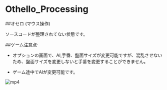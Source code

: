 # Othello_Processing##オセロ (マウス操作)ソースコードが整理されてない状態です。##ゲーム注意点·* オプションの画面で、AI,手番、盤面サイズが変更可能ですが、混乱させないため、盤面サイズを変更しないと手番を変更することができません。* ゲーム途中でAIが変更可能です。![mp4]()
